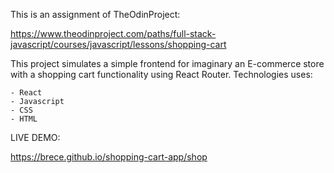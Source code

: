This is an assignment of TheOdinProject:

https://www.theodinproject.com/paths/full-stack-javascript/courses/javascript/lessons/shopping-cart


This project simulates a simple frontend for imaginary an E-commerce store with a shopping cart functionality using React Router. Technologies uses:

    - React
    - Javascript
    - CSS
    - HTML


LIVE DEMO:

https://brece.github.io/shopping-cart-app/shop
